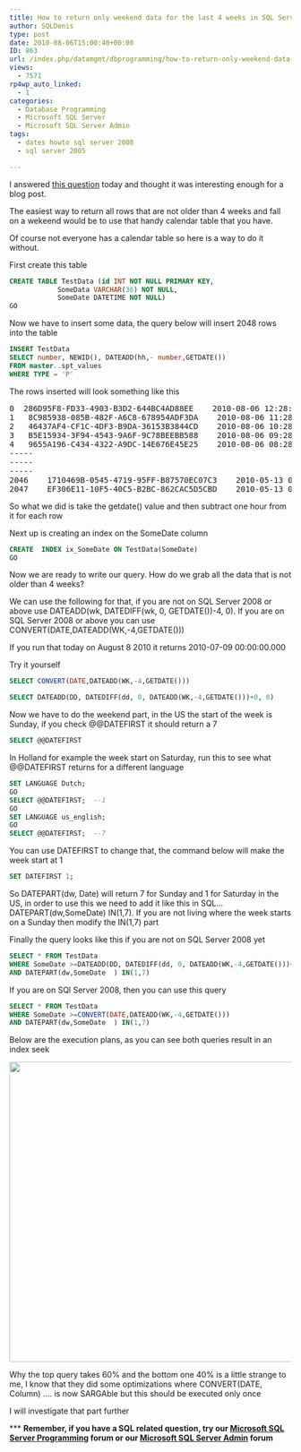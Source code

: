 ```yaml
---
title: How to return only weekend data for the last 4 weeks in SQL Server
author: SQLDenis
type: post
date: 2010-08-06T15:00:40+00:00
ID: 863
url: /index.php/datamgmt/dbprogramming/how-to-return-only-weekend-data-for-the/
views:
  - 7571
rp4wp_auto_linked:
  - 1
categories:
  - Database Programming
  - Microsoft SQL Server
  - Microsoft SQL Server Admin
tags:
  - dates howto sql server 2008
  - sql server 2005

---
```

I answered [this question][1] today and thought it was interesting enough for a blog post.
  
The easiest way to return all rows that are not older than 4 weeks and fall on a wekeend would be to use that handy calendar table that you have.
  
Of course not everyone has a calendar table so here is a way to do it without.

First create this table

```sql
CREATE TABLE TestData (id INT NOT NULL PRIMARY KEY, 
			SomeData VARCHAR(36) NOT NULL, 
			SomeDate DATETIME NOT NULL)
GO
```

Now we have to insert some data, the query below will insert 2048 rows into the table

```sql
INSERT TestData
SELECT number, NEWID(), DATEADD(hh,- number,GETDATE())
FROM master..spt_values
WHERE TYPE = 'P'
```

The rows inserted will look something like this

<pre>0	286D95F8-FD33-4903-B3D2-644BC4AD88EE	2010-08-06 12:28:09.913
1	8C985938-085B-482F-A6C8-678954ADF3DA	2010-08-06 11:28:09.913
2	46437AF4-CF1C-4DF3-B9DA-36153B3844CD	2010-08-06 10:28:09.913
3	B5E15934-3F94-4543-9A6F-9C78BEEBB588	2010-08-06 09:28:09.913
4	9655A196-C434-4322-A9DC-14E676E45E25	2010-08-06 08:28:09.913
-----
-----
-----
2046	1710469B-0545-4719-95FF-B87570EC07C3	2010-05-13 06:28:09.913
2047	EF306E11-10F5-40C5-B2BC-862CAC5D5CBD	2010-05-13 05:28:09.913
</pre>

So what we did is take the getdate() value and then subtract one hour from it for each row

Next up is creating an index on the SomeDate column

```sql
CREATE  INDEX ix_SomeDate ON TestData(SomeDate)
GO
```

Now we are ready to write our query. How do we grab all the data that is not older than 4 weeks?
  
We can use the following for that, if you are not on SQL Server 2008 or above use DATEADD(wk, DATEDIFF(wk, 0, GETDATE())-4, 0). If you are on SQL Server 2008 or above you can use CONVERT(DATE,DATEADD(WK,-4,GETDATE()))

If you run that today on August 8 2010 it returns 2010-07-09 00:00:00.000
  
Try it yourself

```sql
SELECT CONVERT(DATE,DATEADD(WK,-4,GETDATE()))

SELECT DATEADD(DD, DATEDIFF(dd, 0, DATEADD(WK,-4,GETDATE()))+0, 0)
```

Now we have to do the weekend part, in the US the start of the week is Sunday, if you check @@DATEFIRST it should return a 7

```sql
SELECT @@DATEFIRST
```

In Holland for example the week start on Saturday, run this to see what @@DATEFIRST returns for a different language

```sql
SET LANGUAGE Dutch;
GO
SELECT @@DATEFIRST;  --1
GO
SET LANGUAGE us_english;
GO
SELECT @@DATEFIRST;  --7
```

You can use DATEFIRST to change that, the command below will make the week start at 1

```sql
SET DATEFIRST 1;
```

So DATEPART(dw, Date) will return 7 for Sunday and 1 for Saturday in the US, in order to use this we need to add it like this in SQL... DATEPART(dw,SomeDate) IN(1,7). If you are not living where the week starts on a Sunday then modify the IN(1,7) part

Finally the query looks like this if you are not on SQL Server 2008 yet

```sql
SELECT * FROM TestData
WHERE SomeDate >=DATEADD(DD, DATEDIFF(dd, 0, DATEADD(WK,-4,GETDATE()))+0, 0)
AND DATEPART(dw,SomeDate  ) IN(1,7)
```

If you are on SQl Server 2008, then you can use this query

```sql
SELECT * FROM TestData
WHERE SomeDate >=CONVERT(DATE,DATEADD(WK,-4,GETDATE()))
AND DATEPART(dw,SomeDate  ) IN(1,7)
```

Below are the execution plans, as you can see both queries result in an index seek

<img src="https://lessthandot.z19.web.core.windows.net/wp-content/uploads/blogs/DataMgmt//Execution plan.PNG" alt="" title="" width="855" height="536" />

Why the top query takes 60% and the bottom one 40% is a little strange to me, I know that they did some optimizations where CONVERT(DATE, Column) .... is now SARGAble but this should be executed only once

I will investigate that part further

\*** **Remember, if you have a SQL related question, try our [Microsoft SQL Server Programming][2] forum or our [Microsoft SQL Server Admin][3] forum**<ins></ins>

 [1]: http://stackoverflow.com/questions/3425412/sql-only-select-records-from-weekends/3425437#3425437
 [2]: http://forum.lessthandot.com/viewforum.php?f=17
 [3]: http://forum.lessthandot.com/viewforum.php?f=22